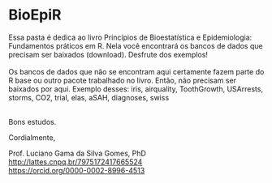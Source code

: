 # BioEpiR

Essa pasta é dedica ao livro Princípios de Bioestatística e Epidemiologia: Fundamentos práticos em R.
Nela você encontrará os bancos de dados que precisam ser baixados (download). Desfrute dos exemplos!
<br><br>
Os bancos de dados que não se encontram aqui certamente fazem parte do R base ou outro pacote trabalhado no livro. Então, não precisam ser baixados por aqui.
Exemplo desses: iris, airquality, ToothGrowth, USArrests, storms, CO2, trial, elas, aSAH, diagnoses, swiss
<br><br>

Bons estudos.

Cordialmente,

Prof. Luciano Gama da Silva Gomes, PhD <br>
http://lattes.cnpq.br/7975172417665524 <br>
https://orcid.org/0000-0002-8996-4513
